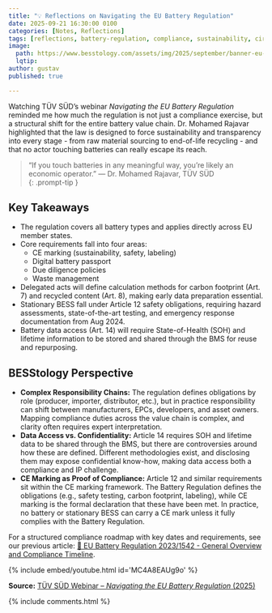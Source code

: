 ```yaml
---
title: "💡 Reflections on Navigating the EU Battery Regulation"
date: 2025-09-21 16:30:00 0100
categories: [Notes, Reflections]
tags: [reflections, battery-regulation, compliance, sustainability, circular-economy]
image:
  path: https://www.besstology.com/assets/img/2025/september/banner-eu-battery-reflection.png
  lqtip:
author: gustav
published: true

---
```


Watching TÜV SÜD’s webinar *Navigating the EU Battery Regulation* reminded me how much the regulation is not just a compliance exercise, but a structural shift for the entire battery value chain. Dr. Mohamed Rajavar highlighted that the law is designed to force sustainability and transparency into every stage - from raw material sourcing to end-of-life recycling - and that no actor touching batteries can really escape its reach.

> “If you touch batteries in any meaningful way, you’re likely an economic operator.” — Dr. Mohamed Rajavar, TÜV SÜD  
{: .prompt-tip }

## Key Takeaways  
- The regulation covers all battery types and applies directly across EU member states.  
- Core requirements fall into four areas: 
  - CE marking (sustainability, safety, labeling)
  - Digital battery passport
  - Due diligence policies
  - Waste management  
- Delegated acts will define calculation methods for carbon footprint (Art. 7) and recycled content (Art. 8), making early data preparation essential.  
- Stationary BESS fall under Article 12 safety obligations, requiring hazard assessments, state-of-the-art testing, and emergency response documentation from Aug 2024.  
- Battery data access (Art. 14) will require State-of-Health (SOH) and lifetime information to be stored and shared through the BMS for reuse and repurposing.  

## BESStology Perspective  
- **Complex Responsibility Chains:** The regulation defines obligations by role (producer, importer, distributor, etc.), but in practice responsibility can shift between manufacturers, EPCs, developers, and asset owners. Mapping compliance duties across the value chain is complex, and clarity often requires expert interpretation.  
- **Data Access vs. Confidentiality:** Article 14 requires SOH and lifetime data to be shared through the BMS, but there are  controversies around how these are defined. Different methodologies exist, and disclosing them may expose confidential know-how, making data access both a compliance and IP challenge.
- **CE Marking as Proof of Compliance:** Article 12 and similar requirements sit within the CE marking framework. The Battery Regulation defines the obligations (e.g., safety testing, carbon footprint, labeling), while CE marking is the formal declaration that these have been met. In practice, no battery or stationary BESS can carry a CE mark unless it fully complies with the Battery Regulation.


For a structured compliance roadmap with key dates and requirements, see our previous article: [🔋 EU Battery Regulation 2023/1542 - General Overview and Compliance Timeline](https://www.besstology.com/posts/compliance-battery-regulation-overview/).  

{% include embed/youtube.html id='MC4A8EAUg9o' %}

**Source:** [TÜV SÜD Webinar – *Navigating the EU Battery Regulation* (2025)](https://youtu.be/MC4A8EAUg9o)

{% include comments.html %}
